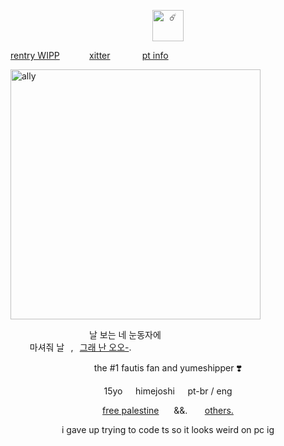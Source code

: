 <p align="center">
  <img width="50" src="https://komarev.com/ghpvc/?username=retrobive&label=☄️" alt="☄️">
</p>

<a href="https://rentry.co/retrobive">rentry WIPP</a> ‎  ‎  ‎  ‎  ‎  ‎  ‎‎   ‎  ‎  ‎  ‎ <a href="https://twitter.com/retrobive">xitter</a> ‎  ‎  ‎  ‎  ‎  ‎ ‎  ‎  ‎ ‎  ‎   ‎ <a href="https://rentry.co/blamesme">pt info</a>

<img src="https://github.com/user-attachments/assets/b8fd5cd9-706a-49ff-bb66-6448cc58a1af" alt="ally" width="400"/>

</div>

  ‎  ‎ ‎  ‎  ‎  ‎   ‎  ‎  ‎  ‎  ‎   ‎  ‎  ‎  ‎  ‎  ‎  ‎  ‎  ‎  ‎  ‎  ‎  ‎   ‎  ‎  ‎  ‎ ‎  ‎  ‎   ‎  날 보는 네 눈동자에  ‎ ‎  ‎  ‎  ‎  ‎  ‎  ‎  ‎  ‎  ‎  ‎  ‎  ‎  ‎  ‎  ‎  
⠀⠀⠀마셔줘 날⠀,⠀<a href="https://youtube.com/watch?v=WyX-PxhNxes?si=alUWfBue8tpZo7FMt=2m34s">그래 난 오오-</a>. ‎  ‎  ‎  ‎  ‎  ‎  ‎  ‎  ‎ 

<div align="center">
the #1 fautis fan and yumeshipper ❣️

15yo⠀⠀himejoshi⠀⠀pt-br / eng

<a href="https://arab.org">free palestine</a> ‎  ‎  ‎  ‎  ‎ &&. ‎  ‎‎   ‎  ‎  ‎  ‎ <a href="https://wearethechange.carrd.co/">others.</a>

i gave up trying to code ts so it looks weird on pc ig
